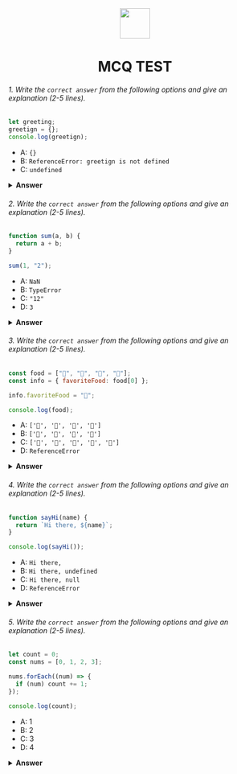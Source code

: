 <div align="center">
  <img height="60" src="https://edurev.gumlet.io/AllImages/original/ApplicationImages/CourseImages/944e5d47-8c55-4a89-91e5-22ab5f2798fc_CI.png">
  <h1>MCQ TEST</h1>
</div>

###### 1. Write the `correct answer` from the following options and give an explanation (2-5 lines).

```javascript
let greeting;
greetign = {};
console.log(greetign);
```

- A: `{}`
- B: `ReferenceError: greetign is not defined`
- C: `undefined`

<details><summary><b>Answer</b></summary>
<p>

#### Answer: ?
<i>Write answer is A: "{}"</i>
<i> <b>let greeting</b>: this line is just declares a variable using Let keyword. dont assigned a any value </i>
<i> <b>greetign = {}</b> The Line of codes means Assigned a empty object , We know that In JavaScript, {} represents an empty object literal. So, I am sure its outpu is empty array"{}"  because that's the value of the "greeting" variable after you assigned it. </i>

</p>
</details>

###### 2. Write the `correct answer` from the following options and give an explanation (2-5 lines).

```javascript
function sum(a, b) {
  return a + b;
}

sum(1, "2");
```

- A: `NaN`
- B: `TypeError`
- C: `"12"`
- D: `3`

<details><summary><b>Answer</b></summary>
<p>

#### Answer: ?

<i> The Right answer is "12"
 a is assigned the value 1.( Number type)
b is assigned the value "2" (a string).
Then, inside the function, you have the expression a + b. JavaScript will try to perform addition, but when you try to add a number and a string, JavaScript will perform type coercion and convert the number to a string and concatenate them together.

So, 1 + "2" results in "12" (a string concatenation, not numeric addition).

Therefore, the output of sum(1, "2") is "12", which is a string.</i>

</p>
</details>

###### 3. Write the `correct answer` from the following options and give an explanation (2-5 lines).

```javascript
const food = ["🍕", "🍫", "🥑", "🍔"];
const info = { favoriteFood: food[0] };

info.favoriteFood = "🍝";

console.log(food);
```

- A: `['🍕', '🍫', '🥑', '🍔']`
- B: `['🍝', '🍫', '🥑', '🍔']`
- C: `['🍝', '🍕', '🍫', '🥑', '🍔']`
- D: `ReferenceError`

<details><summary><b>Answer</b></summary>
<p>

#### Answer: ?

<i>Right Answer is A: `['🍕', '🍫', '🥑', '🍔']`

const food = ["🍕", "🍫", "🥑", "🍔"];: This line declares a constant array named food containing four items.

const info = { favoriteFood: food[0] };: Here,create an object info with a property favoriteFood, and  initialize it with the first element of the food array, which is "🍕". So, info.favoriteFood initially holds the value "🍕".

info.favoriteFood = "🍝";: This line reassigns the favoriteFood property of the info object with the value "🍝". So, now info.favoriteFood contains "🍝" instead of "🍕".

console.log(food);: Finally,  log the food array to the console.

Before  logged the food array,  only modified the info object by changing the value of info.favoriteFood.  didn't directly modify the food array. Therefore, the food array remains unchanged. When  log food, it will output the original array
</i>

</p>
</details>

###### 4. Write the `correct answer` from the following options and give an explanation (2-5 lines).

```javascript
function sayHi(name) {
  return `Hi there, ${name}`;
}

console.log(sayHi());
```

- A: `Hi there,`
- B: `Hi there, undefined`
- C: `Hi there, null`
- D: `ReferenceError`

<details><summary><b>Answer</b></summary>
<p>

#### Answer: ?

<i>Write your explanation here</i>

</p>
</details>

###### 5. Write the `correct answer` from the following options and give an explanation (2-5 lines).

```javascript
let count = 0;
const nums = [0, 1, 2, 3];

nums.forEach((num) => {
  if (num) count += 1;
});

console.log(count);
```

- A: 1
- B: 2
- C: 3
- D: 4

<details><summary><b>Answer</b></summary>
<p>

#### Answer: ?

<i>Write your explanation here</i>

</p>
</details>